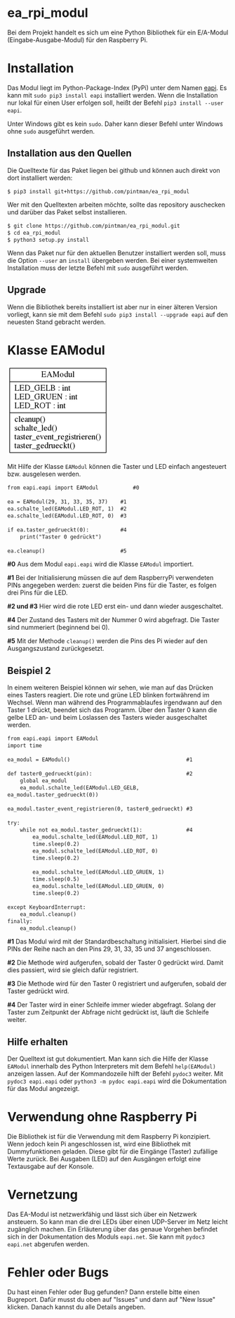 ea_rpi_modul
============

Bei dem Projekt handelt es sich um eine Python Bibliothek für ein E/A-Modul
(Eingabe-Ausgabe-Modul) für den Raspberry Pi.


Installation
============

Das Modul liegt im Python-Package-Index (PyPi) unter dem Namen
[eapi](https://pypi.python.org/pypi/eapi). Es kann mit `sudo pip3 install eapi`
installiert werden. Wenn die Installation nur lokal für einen User erfolgen
soll, heißt der Befehl `pip3 install --user eapi`.

Unter Windows gibt es kein `sudo`. Daher kann dieser Befehl unter Windows
ohne `sudo` ausgeführt werden.


Installation aus den Quellen
----------------------------

Die Quelltexte für das Paket liegen bei github und können auch direkt von dort
installiert werden:

    $ pip3 install git+https://github.com/pintman/ea_rpi_modul

Wer mit den Quelltexten arbeiten möchte, sollte das repository auschecken und
darüber das Paket selbst installieren.

    $ git clone https://github.com/pintman/ea_rpi_modul.git
    $ cd ea_rpi_modul
    $ python3 setup.py install

Wenn das Paket nur für den aktuellen Benutzer installiert werden soll, muss
die Option `--user` an `install` übergeben werden. Bei einer systemweiten
Installation muss der letzte Befehl mit `sudo` ausgeführt werden.


Upgrade
-------

Wenn die Bibliothek bereits installiert ist aber nur in einer älteren Version
vorliegt, kann sie mit dem Befehl `sudo pip3 install --upgrade eapi` auf den
neuesten Stand gebracht werden.

Klasse EAModul
==============

![Klassendiagramm (automatisch generiert mit pyreverse)](./klassendiagramm.png)

Mit Hilfe der Klasse `EAModul` können die Taster und LED einfach angesteuert
bzw. ausgelesen werden.

    from eapi.eapi import EAModul           #0

    ea = EAModul(29, 31, 33, 35, 37)    #1
    ea.schalte_led(EAModul.LED_ROT, 1)  #2
    ea.schalte_led(EAModul.LED_ROT, 0)  #3
    
    if ea.taster_gedrueckt(0):          #4
        print("Taster 0 gedrückt")
        
    ea.cleanup()                        #5

**#0** Aus dem Modul `eapi.eapi` wird die Klasse `EAModul` importiert.

**#1** Bei der Initialisierung müssen die auf dem RaspberryPi verwendeten PINs
angegeben werden: zuerst die beiden Pins für die Taster, es folgen drei
Pins für die LED.

**#2 und #3** Hier wird die rote LED erst ein- und dann wieder ausgeschaltet.

**#4** Der Zustand des Tasters mit der Nummer 0 wird abgefragt. Die Taster
sind nummeriert (beginnend bei 0).

**#5** Mit der Methode `cleanup()` werden die Pins des Pi wieder auf den
Ausgangszustand zurückgesetzt.

Beispiel 2
----------

In einem weiteren Beispiel können wir sehen, wie man auf das Drücken eines
Tasters reagiert. Die rote und grüne LED blinken fortwährend im Wechsel. Wenn
man während des Programmablaufes irgendwann auf den Taster 1 drückt, beendet
sich das Programm. Über den Taster 0 kann die gelbe LED an- und beim
Loslassen des Tasters wieder ausgeschaltet werden.

    from eapi.eapi import EAModul
    import time

    ea_modul = EAModul()                                     #1

    def taster0_gedrueckt(pin):                              #2
        global ea_modul
        ea_modul.schalte_led(EAModul.LED_GELB, ea_modul.taster_gedrueckt(0))

    ea_modul.taster_event_registrieren(0, taster0_gedrueckt) #3

    try:
        while not ea_modul.taster_gedrueckt(1):              #4
	        ea_modul.schalte_led(EAModul.LED_ROT, 1)
            time.sleep(0.2)
		    ea_modul.schalte_led(EAModul.LED_ROT, 0)
            time.sleep(0.2)

            ea_modul.schalte_led(EAModul.LED_GRUEN, 1)
            time.sleep(0.5)
		    ea_modul.schalte_led(EAModul.LED_GRUEN, 0)
            time.sleep(0.2)

    except KeyboardInterrupt:
        ea_modul.cleanup()
    finally:
        ea_modul.cleanup()



**#1** Das Modul wird mit der Standardbeschaltung initialisiert. Hierbei sind
die PINs der Reihe nach an den Pins 29, 31, 33, 35 und 37 angeschlossen.


**#2** Die Methode wird aufgerufen, sobald der Taster 0 gedrückt wird. Damit
dies passiert, wird sie gleich dafür registriert.

**#3** Die Methode wird für den Taster 0 registriert und aufgerufen, sobald
der Taster gedrückt wird.

**#4** Der Taster wird in einer Schleife immer wieder abgefragt. Solang der
Taster zum Zeitpunkt der Abfrage nicht gedrückt ist, läuft die Schleife weiter.


Hilfe erhalten
--------------

Der Quelltext ist gut dokumentiert. Man kann sich die Hilfe der Klasse
`EAModul` innerhalb des Python Interpreters mit dem Befehl `help(EAModul)`
anzeigen lassen. Auf der Kommandozeile hilft der Befehl `pydoc3` weiter. Mit
`pydoc3 eapi.eapi` oder `python3 -m pydoc eapi.eapi` wird die Dokumentation
für das Modul angezeigt. 


Verwendung ohne Raspberry Pi
============================

Die Bibliothek ist für die Verwendung mit dem Raspberry Pi konzipiert. Wenn
jedoch kein Pi angeschlossen ist, wird eine Bibliothek mit Dummyfunktionen
geladen. Diese gibt für die Eingänge (Taster) zufällige Werte zurück. Bei
Ausgaben (LED) auf den Ausgängen erfolgt eine Textausgabe auf der Konsole.

Vernetzung
==========

Das EA-Modul ist netzwerkfähig und lässt sich über ein Netzwerk ansteuern. So
kann man die drei LEDs über einen UDP-Server im Netz leicht zugänglich
machen. Ein Erläuterung über das genaue Vorgehen befindet sich in der
Dokumentation des Moduls `eapi.net`. Sie kann mit `pydoc3 eapi.net` abgerufen
werden.

Fehler oder Bugs
================

Du hast einen Fehler oder Bug gefunden? Dann erstelle bitte einen
Bugreport. Dafür musst du oben auf "Issues" und dann auf "New Issue"
klicken. Danach kannst du alle Details angeben.

